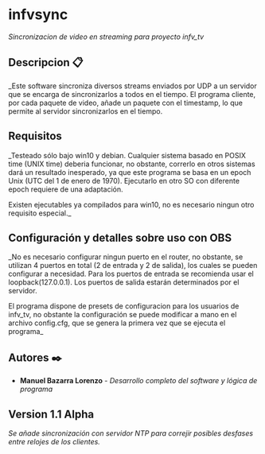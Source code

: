 # infvsync
_Sincronizacion de video en streaming para proyecto infv_tv_
 
 ## Descripcion 📋
 _Este software sincroniza diversos streams enviados por UDP a un servidor que se encarga de sincronizarlos a todos en el tiempo. El programa cliente, por cada paquete de video, añade un paquete con el timestamp, lo que permite al servidor sincronizarlos en el tiempo.
 
 ## Requisitos
 _Testeado sólo bajo win10 y debian. Cualquier sistema basado en POSIX time (UNIX time) deberia funcionar, no obstante, correrlo en otros sistemas dará un resultado inesperado, ya que este programa se basa en un epoch Unix (UTC del 1 de enero de 1970). Ejecutarlo en otro SO con diferente epoch requiere de una adaptación.

Existen ejecutables ya compilados para win10, no es necesario ningun otro requisito especial._

## Configuración y detalles sobre uso con OBS
_No es necesario configurar ningun puerto en el router, no obstante, se utilizan 4 puertos en total (2 de entrada y 2 de salida), los cuales se pueden configurar a necesidad. Para los puertos de entrada se recomienda usar el loopback(127.0.0.1). Los puertos de salida estarán determinados por el servidor.

El programa dispone de presets de configuracion para los usuarios de infv_tv, no obstante la configuración se puede modificar a mano en el archivo config.cfg, que se genera la primera vez que se ejecuta el programa_

## Autores ✒️

* **Manuel Bazarra Lorenzo** - *Desarrollo completo del software y lógica de programa* 

## Version 1.1 Alpha
_Se añade sincronización con servidor NTP para correjir posibles desfases entre relojes de los clientes._
